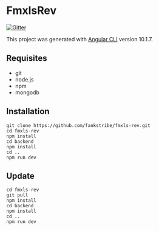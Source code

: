 # FmxlsRev 

[![Gitter](https://badges.gitter.im/fmxls/test.svg)](https://gitter.im/fmxls/test?utm_source=badge&utm_medium=badge&utm_campaign=pr-badge)

This project was generated with [Angular CLI](https://github.com/angular/angular-cli) version 10.1.7.

## Requisites

* git
* node.js
* npm
* mongodb

## Installation

```
git clone https://github.com/fankstribe/fmxls-rev.git
cd fmxls-rev 
npm install 
cd backend
npm install
cd ..
npm run dev
```

## Update

```
cd fmxls-rev
git pull
npm install
cd backend
npm install
cd ..
npm run dev
```
